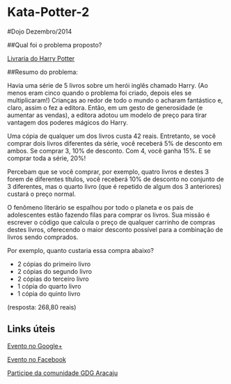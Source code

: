 Kata-Potter-2
=============

#Dojo Dezembro/2014

##Qual foi o problema proposto?

[Livraria do Harry Potter](http://www.codingdojo.org/cgi-bin/index.pl?action=browse&id=KataPotter&revision=41)

##Resumo do problema:

Havia uma série de 5 livros sobre um herói inglês chamado Harry. (Ao menos eram cinco quando o problema foi criado, depois eles se multiplicaram!) Crianças ao redor de todo o mundo o acharam fantástico e, claro, assim o fez a editora. Então, em um gesto de generosidade (e aumentar as vendas), a editora adotou um modelo de preço para tirar vantagem dos poderes mágicos do Harry.

Uma cópia de qualquer um dos livros custa 42 reais. Entretanto, se você comprar dois livros diferentes da série, você receberá 5% de desconto em ambos. Se comprar 3, 10% de desconto. Com 4, você ganha 15%. E se comprar toda a série, 20%!

Percebam que se você comprar, por exemplo, quatro livros e destes 3 forem de diferentes títulos, você receberá 10% de desconto no conjunto de 3 diferentes, mas o quarto livro (que é repetido de algum dos 3 anteriores) custará o preço normal.

O fenômeno literário se espalhou por todo o planeta e os pais de adolescentes estão fazendo filas para comprar os livros. Sua missão é escrever o código que calcula o preço de qualquer carrinho de compras destes livros, oferecendo o maior desconto possível para a combinação de livros sendo comprados.

Por exemplo, quanto custaria essa compra abaixo?

- 2 cópias do primeiro livro
- 2 cópias do segundo livro
- 2 cópias do terceiro livro
- 1 cópia do quarto livro
- 1 cópia do quinto livro

(resposta: 268,80 reais)

## Links úteis

[Evento no Google+](https://plus.google.com/events/ceo2t3m6hr7e9me75cjqh0e9vk0)

[Evento no Facebook](https://www.facebook.com/events/1745047829052821/)

[Participe da comunidade GDG Aracaju](http://www.gdgaracaju.com.br/p/participe.html)

